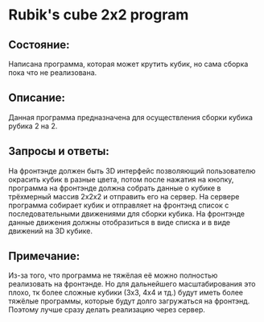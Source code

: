 # Rubik's cube 2x2 program
## Состояние:
Написана программа, которая может крутить кубик, но сама сборка пока что не реализована.
## Описание:
Данная программа предназначена для осуществления сборки кубика рубика 2 на 2.
## Запросы и ответы:
На фронтэнде должен быть 3D интерфейс позволяющий пользователю окрасить кубик в разные цвета, потом после нажатия на кнопку, программа на фронтэнде должна собрать данные о кубике в трёхмерный массив 2x2x2 и отправить его на сервер. На сервере программа собирает кубик и отправляет на фронтэнд список с последовательными движениями для сборки кубика. На фронтэнде данные движения должны отобразиться в виде списка и в виде движений на 3D кубике.
## Примечание:
Из-за того, что программа не тяжёлая её можно полностью реализовать на фронтэнде. Но для дальнейшего масштабирования это плохо, тк более сложные кубики (3x3, 4x4 и тд.) будут иметь более тяжёлые программы, которые будут долго загружаться на фронтэнд. Поэтому лучше сразу делать реализацию через сервер.

